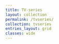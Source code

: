 ```yaml
---
title: TV-series
layout: collection
permalink: /tvseries/
collection: tvseries
entries_layout: grid
classes: wide
---
```


